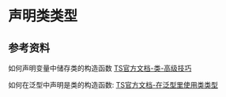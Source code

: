 # 声明类类型

## 参考资料

如何声明变量中储存类的构造函数   [TS官方文档-类-高级技巧](https://www.tslang.cn/docs/handbook/classes.html)

如何在泛型中声明是类的构造函数:  [TS官方文档-在泛型里使用类类型](https://www.tslang.cn/docs/handbook/generics.html)